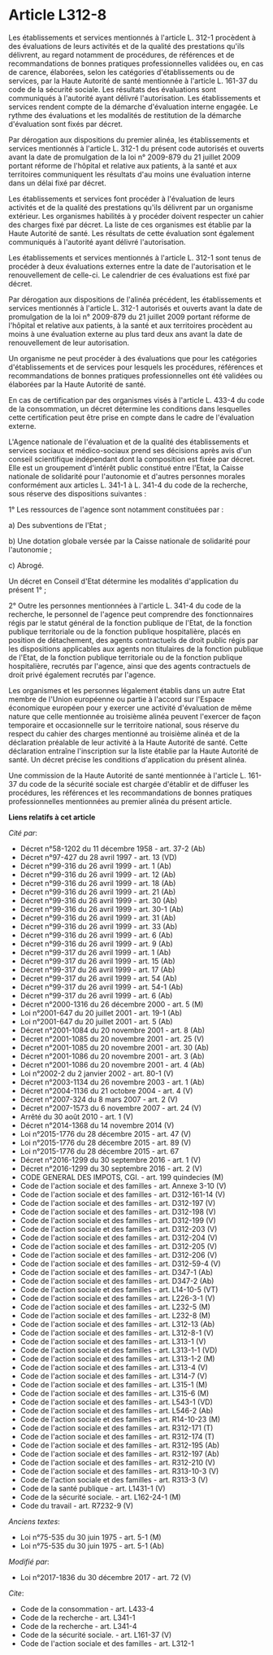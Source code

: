 # Article L312-8

Les établissements et services mentionnés à l'article L. 312-1 procèdent à des évaluations de leurs activités et de la
qualité des prestations qu'ils délivrent, au regard notamment de procédures, de références et de recommandations de bonnes
pratiques professionnelles validées ou, en cas de carence, élaborées, selon les catégories d'établissements ou de services,
par la Haute Autorité de santé mentionnée à l'article L. 161-37 du code de la sécurité sociale. Les résultats des évaluations
sont communiqués à l'autorité ayant délivré l'autorisation. Les établissements et services rendent compte de la démarche
d'évaluation interne engagée. Le rythme des évaluations et les modalités de restitution de la démarche d'évaluation sont
fixés par décret. 

Par dérogation aux dispositions du premier alinéa, les établissements et services mentionnés à l'article L. 312-1 du présent
code autorisés et ouverts avant la date de promulgation de la loi n° 2009-879 du 21 juillet 2009 portant réforme de l'hôpital
et relative aux patients, à la santé et aux territoires communiquent les résultats d'au moins une évaluation interne dans un
délai fixé par décret. 

Les établissements et services font procéder à l'évaluation de leurs activités et de la qualité des prestations qu'ils
délivrent par un organisme extérieur. Les organismes habilités à y procéder doivent respecter un cahier des charges fixé par
décret. La liste de ces organismes est établie par la Haute Autorité de santé. Les résultats de cette évaluation sont
également communiqués à l'autorité ayant délivré l'autorisation. 

Les établissements et services mentionnés à l'article L. 312-1 sont tenus de procéder à deux évaluations externes entre la
date de l'autorisation et le renouvellement de celle-ci. Le calendrier de ces évaluations est fixé par décret. 

Par dérogation aux dispositions de l'alinéa précédent, les établissements et services mentionnés à l'article L. 312-1
autorisés et ouverts avant la date de promulgation de la loi n° 2009-879 du 21 juillet 2009 portant réforme de l'hôpital et
relative aux patients, à la santé et aux territoires procèdent au moins à une évaluation externe au plus tard deux ans avant
la date de renouvellement de leur autorisation. 

Un organisme ne peut procéder à des évaluations que pour les catégories d'établissements et de services pour lesquels les
procédures, références et recommandations de bonnes pratiques professionnelles ont été validées ou élaborées par la Haute
Autorité de santé. 

En cas de certification par des organismes visés à l'article L. 433-4 du code de la consommation, un décret détermine les
conditions dans lesquelles cette certification peut être prise en compte dans le cadre de l'évaluation externe. 

L'Agence nationale de l'évaluation et de la qualité des établissements et services sociaux et médico-sociaux prend ses
décisions après avis d'un conseil scientifique indépendant dont la composition est fixée par décret. Elle est un groupement
d'intérêt public constitué entre l'Etat, la Caisse nationale de solidarité pour l'autonomie et d'autres personnes morales
conformément aux articles L. 341-1 à L. 341-4 du code de la recherche, sous réserve des dispositions suivantes : 

1° Les ressources de l'agence sont notamment constituées par : 

a) Des subventions de l'Etat ; 

b) Une dotation globale versée par la Caisse nationale de solidarité pour l'autonomie ; 

c) Abrogé. 

Un décret en Conseil d'Etat détermine les modalités d'application du présent 1° ; 

2° Outre les personnes mentionnées à l'article L. 341-4 du code de la recherche, le personnel de l'agence peut comprendre des
fonctionnaires régis par le statut général de la fonction publique de l'Etat, de la fonction publique territoriale ou de la
fonction publique hospitalière, placés en position de détachement, des agents contractuels de droit public régis par les
dispositions applicables aux agents non titulaires de la fonction publique de l'Etat, de la fonction publique territoriale ou
de la fonction publique hospitalière, recrutés par l'agence, ainsi que des agents contractuels de droit privé également
recrutés par l'agence. 

Les organismes et les personnes légalement établis dans un autre Etat membre de l'Union européenne ou partie à l'accord sur
l'Espace économique européen pour y exercer une activité d'évaluation de même nature que celle mentionnée au troisième alinéa
peuvent l'exercer de façon temporaire et occasionnelle sur le territoire national, sous réserve du respect du cahier des
charges mentionné au troisième alinéa et de la déclaration préalable de leur activité à la Haute Autorité de santé. Cette
déclaration entraîne l'inscription sur la liste établie par la Haute Autorité de santé. Un décret précise les conditions
d'application du présent alinéa. 

Une commission de la Haute Autorité de santé mentionnée à l'article L. 161-37 du code de la sécurité sociale est chargée
d'établir et de diffuser les procédures, les références et les recommandations de bonnes pratiques professionnelles
mentionnées au premier alinéa du présent article.

**Liens relatifs à cet article**

_Cité par_:

  - Décret n°58-1202 du 11 décembre 1958 - art. 37-2 (Ab)
  - Décret n°97-427 du 28 avril 1997 - art. 13 (VD)
  - Décret n°99-316 du 26 avril 1999 - art. 1 (Ab)
  - Décret n°99-316 du 26 avril 1999 - art. 12 (Ab)
  - Décret n°99-316 du 26 avril 1999 - art. 18 (Ab)
  - Décret n°99-316 du 26 avril 1999 - art. 21 (Ab)
  - Décret n°99-316 du 26 avril 1999 - art. 30 (Ab)
  - Décret n°99-316 du 26 avril 1999 - art. 30-1 (Ab)
  - Décret n°99-316 du 26 avril 1999 - art. 31 (Ab)
  - Décret n°99-316 du 26 avril 1999 - art. 33 (Ab)
  - Décret n°99-316 du 26 avril 1999 - art. 6 (Ab)
  - Décret n°99-316 du 26 avril 1999 - art. 9 (Ab)
  - Décret n°99-317 du 26 avril 1999 - art. 1 (Ab)
  - Décret n°99-317 du 26 avril 1999 - art. 15 (Ab)
  - Décret n°99-317 du 26 avril 1999 - art. 17 (Ab)
  - Décret n°99-317 du 26 avril 1999 - art. 54 (Ab)
  - Décret n°99-317 du 26 avril 1999 - art. 54-1 (Ab)
  - Décret n°99-317 du 26 avril 1999 - art. 6 (Ab)
  - Décret n°2000-1316 du 26 décembre 2000 - art. 5 (M)
  - Loi n°2001-647 du 20 juillet 2001 - art. 19-1 (Ab)
  - Loi n°2001-647 du 20 juillet 2001 - art. 5 (Ab)
  - Décret n°2001-1084 du 20 novembre 2001 - art. 8 (Ab)
  - Décret n°2001-1085 du 20 novembre 2001 - art. 25 (V)
  - Décret n°2001-1085 du 20 novembre 2001 - art. 30 (Ab)
  - Décret n°2001-1086 du 20 novembre 2001 - art. 3 (Ab)
  - Décret n°2001-1086 du 20 novembre 2001 - art. 4 (Ab)
  - Loi n°2002-2 du 2 janvier 2002 - art. 80-1 (V)
  - Décret n°2003-1134 du 26 novembre 2003 - art. 1 (Ab)
  - Décret n°2004-1136 du 21 octobre 2004 - art. 4 (V)
  - Décret n°2007-324 du 8 mars 2007 - art. 2 (V)
  - Décret n°2007-1573 du 6 novembre 2007 - art. 24 (V)
  - Arrêté du 30 août 2010 - art. 1 (V)
  - Décret n°2014-1368 du 14 novembre 2014 (V)
  - Loi n°2015-1776 du 28 décembre 2015 - art. 47 (V)
  - Loi n°2015-1776 du 28 décembre 2015 - art. 89 (V)
  - Loi n°2015-1776 du 28 décembre 2015 - art. 67
  - Décret n°2016-1299 du 30 septembre 2016 - art. 1 (V)
  - Décret n°2016-1299 du 30 septembre 2016 - art. 2 (V)
  - CODE GENERAL DES IMPOTS, CGI. - art. 199 quindecies (M)
  - Code de l'action sociale et des familles - art. Annexe 3-10 (V)
  - Code de l'action sociale et des familles - art. D312-161-14 (V)
  - Code de l'action sociale et des familles - art. D312-197 (V)
  - Code de l'action sociale et des familles - art. D312-198 (V)
  - Code de l'action sociale et des familles - art. D312-199 (V)
  - Code de l'action sociale et des familles - art. D312-203 (V)
  - Code de l'action sociale et des familles - art. D312-204 (V)
  - Code de l'action sociale et des familles - art. D312-205 (V)
  - Code de l'action sociale et des familles - art. D312-206 (V)
  - Code de l'action sociale et des familles - art. D312-59-4 (V)
  - Code de l'action sociale et des familles - art. D347-1 (Ab)
  - Code de l'action sociale et des familles - art. D347-2 (Ab)
  - Code de l'action sociale et des familles - art. L14-10-5 (VT)
  - Code de l'action sociale et des familles - art. L226-3-1 (V)
  - Code de l'action sociale et des familles - art. L232-5 (M)
  - Code de l'action sociale et des familles - art. L232-8 (M)
  - Code de l'action sociale et des familles - art. L312-13 (Ab)
  - Code de l'action sociale et des familles - art. L312-8-1 (V)
  - Code de l'action sociale et des familles - art. L313-1 (V)
  - Code de l'action sociale et des familles - art. L313-1-1 (VD)
  - Code de l'action sociale et des familles - art. L313-1-2 (M)
  - Code de l'action sociale et des familles - art. L313-4 (V)
  - Code de l'action sociale et des familles - art. L314-7 (V)
  - Code de l'action sociale et des familles - art. L315-1 (M)
  - Code de l'action sociale et des familles - art. L315-6 (M)
  - Code de l'action sociale et des familles - art. L543-1 (VD)
  - Code de l'action sociale et des familles - art. L546-2 (Ab)
  - Code de l'action sociale et des familles - art. R14-10-23 (M)
  - Code de l'action sociale et des familles - art. R312-171 (T)
  - Code de l'action sociale et des familles - art. R312-174 (T)
  - Code de l'action sociale et des familles - art. R312-195 (Ab)
  - Code de l'action sociale et des familles - art. R312-197 (Ab)
  - Code de l'action sociale et des familles - art. R312-210 (V)
  - Code de l'action sociale et des familles - art. R313-10-3 (V)
  - Code de l'action sociale et des familles - art. R313-3 (V)
  - Code de la santé publique - art. L1431-1 (V)
  - Code de la sécurité sociale. - art. L162-24-1 (M)
  - Code du travail - art. R7232-9 (V)

_Anciens textes_:

  - Loi n°75-535 du 30 juin 1975 - art. 5-1 (M)
  - Loi n°75-535 du 30 juin 1975 - art. 5-1 (Ab)

_Modifié par_:

  - Loi n°2017-1836 du 30 décembre 2017 - art. 72 (V)

_Cite_:

  - Code de la consommation - art. L433-4
  - Code de la recherche - art. L341-1
  - Code de la recherche - art. L341-4
  - Code de la sécurité sociale. - art. L161-37 (V)
  - Code de l'action sociale et des familles - art. L312-1
